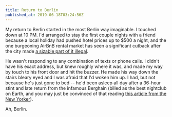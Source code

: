 ```yaml
---
title: Return to Berlin
published_at: 2019-06-18T03:24:56Z
---
```


My return to Berlin started in the most Berlin way
imaginable. I touched down at 10 PM. I'd arranged to stay
the first couple nights with a friend because a local
holiday had pushed hotel prices up to $500 a night, and the
one burgeoning AirBnB rental market has seen a significant
cutback after the city made [a sizable part of it
illegal][lastairbnb].

He wasn't responding to any combination of texts or phone
calls. I didn't have his exact address, but knew roughly
where it was, and made my way by touch to his front door
and hit the buzzer. He made his way down the stairs bleary
eyed and I was afraid that I'd woken him up. I had, but not
because he's just gone to bed -- he'd been asleep all day
after a 36-hour stint and late return from the infamous
Berghain (billed as the best nightclub on Earth, and you
may just be convinced of that reading [this article from
the New Yorker][berghain]).

Ah, Berlin.

[berghain]: https://www.newyorker.com/magazine/2014/03/24/berlin-nights
[lastairbnb]: https://brandur.org/fragments/last-airbnb

